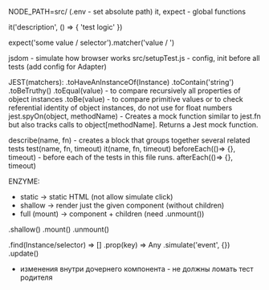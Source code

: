 NODE_PATH=src/ (.env - set absolute path)
it, expect - global functions

it('description', () => {
'test logic'
})

expect('some value / selector').matcher('value / ')

jsdom - simulate how browser works
src/setupTest.js - config, init before all tests (add config for Adapter)

JEST(matchers):
.toHaveAnInstanceOf(Instance)
.toContain('string')
.toBeTruthy()
.toEqual(value) - to compare recursively all properties of object instances
.toBe(value) - to compare primitive values or to check referential identity of object instances, do not use for float numbers
jest.spyOn(object, methodName) - Creates a mock function similar to jest.fn but also tracks calls to object[methodName]. Returns a Jest mock function.

describe(name, fn) - creates a block that groups together several related tests
test(name, fn, timeout)
it(name, fn, timeout)
beforeEach(()=> {}, timeout) - before each of the tests in this file runs.
afterEach(()=> {}, timeout)

ENZYME:

- static -> static HTML (not allow simulate click)
- shallow -> render just the given component (without children)
- full (mount) -> component + children (need .unmount())

.shallow()
.mount()
.unmount()

.find(Instance/selector) => []
.prop(key) => Any
.simulate('event', {})
.update()

- изменения внутри дочернего компонента - не должны ломать тест родителя
